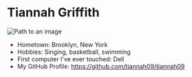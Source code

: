 # Tiannah Griffith

![Path to an image](myphoto.jpg)

- Hometown: Brooklyn, New York
- Hobbies: Singing, basketball, swimming
- First computer I've ever touched: Dell
- My GitHub Profile: https://github.com/tiannah09/tiannah09
